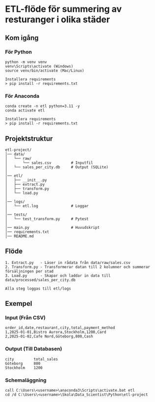 # ETL-flöde för summering av resturanger i olika städer


## Kom igång

### För Python
```
python -m venv venv
venv\Scripts\activate (Windows)
source venv/bin/activate (Mac/Linux)

Installera requirements
> pip install -r requirements.txt
```

### För Anaconda
```
conda create -n etl python=3.11 -y
conda activate etl

Installera requirements
> pip install -r requirements.txt
```

## Projektstruktur
```
etl-project/
│── data/
│   └── raw/
│       └── sales.csv         # Inputfil
│   └── sales_per_city.db     # Output (SQLite)
│
│── etl/
│   ├── __init__.py
│   ├── extract.py
│   ├── transform.py
│   └── load.py
│
│── logs/
│   └── etl.log               # Loggar
│
│── tests/
│   └── test_transform.py     # Pytest
│
│── main.py                   # Huvudskript
│── requirements.txt
│── README.md
```

## Flöde
```
1. Extract.py   - Läser in rådata från data/raw/sales.csv
2. Transform.py - Transformerar datan till 2 kolumner och summerar försäljningen per stad
3. Load.py      - Skapar och laddar in data till data/processed/sales_per_city.db

Alla steg loggas till etl/logs
```

## Exempel

### Input (Från CSV)
```
order_id,date,restaurant,city,total,payment_method
1,2025-01-01,Bistro Aurora,Stockholm,1200,Card
2,2025-01-02,Cafe Nord,Göteborg,800,Cash
```

### Output (Till Databasen)
```
city         total_sales
Göteborg     800
Stockholm    1200
```

### Schemaläggning
```
call C:\Users\<username>\anaconda3\Scripts\activate.bat etl
cd /d C:\Users\<username>\Skola\Data_Scientist\Python\etl-project
```